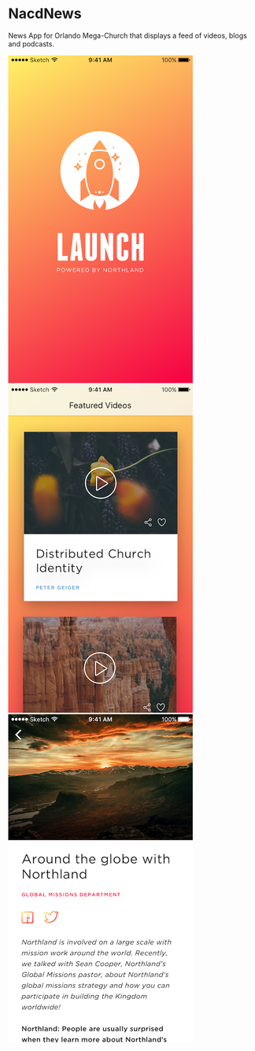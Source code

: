 # NacdNews

News App for Orlando Mega-Church that displays a feed of videos, blogs and podcasts.

![Home](https://github.com/wiseguy16/NacdNews/blob/master/HomeScreen2.PNG)
![FeturedVideos](https://github.com/wiseguy16/NacdNews/blob/master/FeaturedVideos2.PNG)
![BlogDetail](https://github.com/wiseguy16/NacdNews/blob/master/BlogDetail2.PNG)
